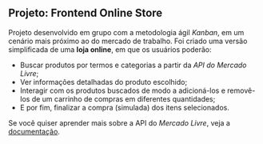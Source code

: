 ## Projeto: Frontend Online Store


Projeto desenvolvido em grupo com a metodologia ágil _Kanban_, em um cenário mais próximo ao do mercado de trabalho. Foi criado uma versão simplificada de uma **loja online**, em que os usuários poderão:
  - Buscar produtos por termos e categorias a partir da _API do Mercado Livre_;
  - Ver informações detalhadas do produto escolhido;
  - Interagir com os produtos buscados de modo a adicioná-los e removê-los de um carrinho de compras em diferentes quantidades;
  - E por fim, finalizar a compra (simulada) dos itens selecionados.



Se você quiser aprender mais sobre a API do _Mercado Livre_, veja a [documentação](https://developers.mercadolivre.com.br/pt_br/itens-e-buscas).
